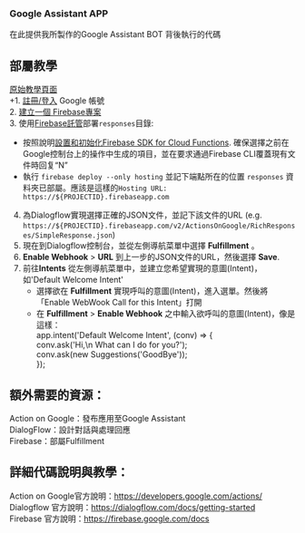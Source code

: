 ### Google Assistant APP  

在此提供我所製作的Google Assistant BOT 背後執行的代碼  

部屬教學  
----
[原始教學頁面](https://github.com/dialogflow/fulfillment-webhook-json#setup-instructions)  
+1. [註冊/登入](https://accounts.google.com/SignUp?hl=en) Google 帳號  
2. [建立一個 Firebase專案](https://console.firebase.google.com/)  
3. 使用[Firebase託管](https://firebase.google.com/docs/hosting/)部署`responses`目錄:  
   + 按照說明[設置和初始化Firebase SDK for Cloud Functions](https://firebase.google.com/docs/functions/get-started#set_up_and_initialize_functions_sdk).   確保選擇之前在Google控制台上的操作中生成的項目，並在要求通過Firebase CLI覆蓋現有文件時回复“N”
   + 執行 `firebase deploy --only hosting` 並記下端點所在的位置 `responses` 資料夾已部屬。應該是這樣的`Hosting URL: https://${PROJECTID}.firebaseapp.com`  
4. 為Dialogflow實現選擇正確的JSON文件，並記下該文件的URL (e.g. `https://${PROJECTID}.firebaseapp.com/v2/ActionsOnGoogle/RichResponses/SimpleResponse.json`)  
5. 現在到Dialogflow控制台，並從左側導航菜單中選擇 **Fulfillment** 。  
6. **Enable Webhook** > **URL** 到上一步的JSON文件的URL，然後選擇 **Save**.  
7. 前往**Intents** 從左側導航菜單中，並建立您希望實現的意圖(Intent)，如'Default Welcome Intent'  
    + 選擇欲在 **Fulfillment** 實現呼叫的意圖(Intent)，進入選單。然後將「Enable WebWook Call for this Intent」打開  
    + 在 **Fulfillment** > **Enable Webhook** 之中輸入欲呼叫的意圖(Intent)，像是這樣：  
         app.intent('Default Welcome Intent', (conv) => {   
         conv.ask('Hi,\n What can I do for you?');  
         conv.ask(new Suggestions('GoodBye'));  
          });    
    
額外需要的資源：
-------
Action on Google：發布應用至Google Assistant  
DialogFlow：設計對話與處理回應  
Firebase：部屬Fulfillment  

詳細代碼說明與教學：  
-------
Action on Google官方說明：https://developers.google.com/actions/  
Dialogflow 官方說明：https://dialogflow.com/docs/getting-started  
Firebase 官方說明：https://firebase.google.com/docs  



